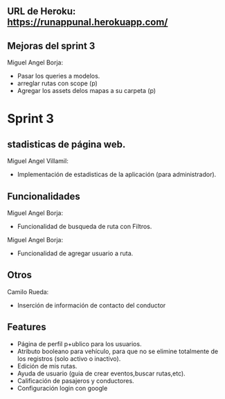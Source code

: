 ## URL de Heroku: https://runappunal.herokuapp.com/

## Mejoras del sprint 3

Miguel Angel Borja:

* Pasar los queries a modelos.
* arreglar rutas con scope  (p)
* Agregar los assets delos mapas a su carpeta (p)


# Sprint 3

## stadisticas de página web.

Miguel Angel Villamil:
* Implementación de estadisticas de la aplicación (para administrador).

## Funcionalidades

Miguel Angel Borja:
* Funcionalidad de busqueda de ruta con Filtros.

Miguel Angel Borja:
* Funcionalidad de agregar usuario a ruta.

## Otros

Camilo Rueda:
* Inserción de información de contacto del conductor

## Features

* Página de perfil p+ublico para los usuarios.
* Atributo booleano para vehículo, para que no se elimine totalmente de los registros (solo activo o inactivo).
* Edición de mis rutas.
* Ayuda de usuario (guia de crear eventos,buscar rutas,etc).
* Calificación de pasajeros y conductores.
* Configuración login con google
